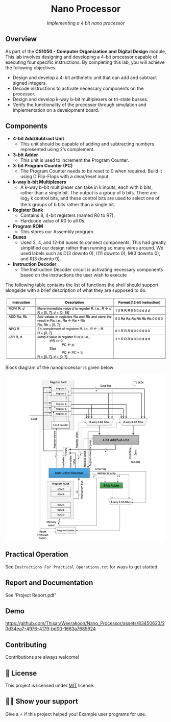 <h1 align="center">Nano Processor </h1>
<p align="center"><i>Implementing a 4 bit nano processor </i></p>


## Overview

As part of the <b>CS1050 - Computer Organization and Digital Design</b> module,
This lab involves designing and developing a 4-bit processor capable of executing four specific instructions. By completing this lab, you will achieve the following objectives:

<ul>
    <li>Design and develop a 4-bit arithmetic unit that can add and subtract signed integers.</li>
    <li>Decode instructions to activate necessary components on the processor.</li>
    <li>Design and develop k-way b-bit multiplexers or tri-state busses.</li>
    <li>Verify the functionality of the processor through simulation and implementation on a development board.</li>
</ul>

## Components

<ul>
    <li><strong>4-bit Add/Subtract Unit</strong>
        <ul>
            <li>This unit should be capable of adding and subtracting numbers represented using 2’s complement.</li>
        </ul>
    </li>
    <li><strong>3-bit Adder</strong>
        <ul>
            <li>This unit is used to increment the Program Counter.</li>
        </ul>
    </li>
    <li><strong>3-bit Program Counter (PC)</strong>
        <ul>
            <li>The Program Counter needs to be reset to 0 when required. Build it using D Flip-Flops with a clear/reset input.</li>
        </ul>
    </li>
    <li><strong>k-way b-bit Multiplexers</strong>
        <ul>
            <li>A k-way b-bit multiplexer can take in k inputs, each with b bits, rather than a single bit. The output is a group of b bits. There are log<sub>2</sub> k control bits, and these control bits are used to select one of the k groups of b bits rather than a single bit.</li>
        </ul>
    </li>
    <li><strong>Register Bank</strong>
        <ul>
            <li>Contains 8, 4-bit registers (named R0 to R7).</li>
            <li>Hardcode value of R0 to all 0s.</li>
        </ul>
    </li>
    <li><strong>Program ROM</strong>
        <ul>
            <li>This stores our Assembly program.</li>
        </ul>
    </li>
    <li><strong>Buses</strong>
        <ul>
            <li>Used 3, 4, and 12-bit buses to connect components. This had greatly simplified our design rather than running so many wires around. We used labels such as D(3 downto 0), I(11 downto 0), M(3 downto 0), and R(3 downto 0).</li>
        </ul>
    </li>
    <li><strong>Instruction Decoder</strong>
        <ul>
            <li> The Instruction Decoder circuit is activating necessary components based on the instructions the user wish to execute</li>
        </ul>
    </li>
  
</ul>


The following table contains the list of functions the shell should support
alongside with a brief description of what they are supposed to do.

<img src="assets/Screenshot 2024-07-08 at 20.49.21.png" alt="Awesome README Templates" />

Block diagram of the nanoprocessor is given below

<img src="assets/Screenshot 2024-07-08 at 21.44.40.png" alt="Awesome README Templates" />

## Practical Operation

See `Instructions For Practical Operations.txt` for ways to get started.

## Report and Documentation

See 'Project Report.pdf' 

## Demo 
https://github.com/ThisaraWeerakoon/Nano_Processor/assets/83450623/20d34ea7-4976-4179-bd00-1663a7685924


## Contributing

Contributions are always welcome!


## :pencil: License

This project is licensed under [MIT](https://opensource.org/licenses/MIT) license.

## :man_astronaut: Show your support

Give a ⭐️ if this project helped you!
Example user programs for use.
